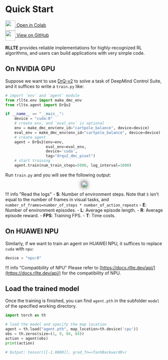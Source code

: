 # Quick Start

<div class="badge">
<a href="https://colab.research.google.com/github/RLE-Foundation/rllte/blob/main/examples/quick_start.ipynb">
<img src="../../../assets/images/colab-logo.svg" style="height: 32px; vertical-align:middle;">
Open in Colab
</a>
</div>

<div class="badge">
<a href="https://github.com/RLE-Foundation/rllte/blob/main/examples/quick_start.ipynb">
<img src="../../../assets/images/github-logo.svg" style="height: 32px; vertical-align:middle;">
View on GitHub
</a>
</div>

**RLLTE** provides reliable implementations for highly-recognized RL algorithms, and users can build applications with very simple code.

## On NVIDIA GPU
Suppose we want to use [DrQ-v2](https://openreview.net/forum?id=_SJ-_yyes8) to solve a task of DeepMind Control Suite, and 
it suffices to write a `train.py` like:

``` py title="train.py"
# import `env` and `agent` module
from rllte.env import make_dmc_env 
from rllte.agent import DrQv2

if __name__ == "__main__":
    device = "cuda:0"
    # create env, and `eval_env` is optional
    env = make_dmc_env(env_id="cartpole_balance", device=device)
    eval_env = make_dmc_env(env_id="cartpole_balance", device=device)
    # create agent
    agent = DrQv2(env=env, 
                  eval_env=eval_env, 
                  device='cuda',
                  tag="drqv2_dmc_pixel")
    # start training
    agent.train(num_train_steps=5000, log_interval=1000)
```

Run `train.py` and you will see the following output:
<div align=center>
<img src='../../../assets/images/rl_training_gpu.gif' style="filter: drop-shadow(0px 0px 7px #000);">
</div>

!!! info "Read the logs"
    - **S**: Number of environment steps. Note that `S` isn't equal to the number of frames in visual tasks, and `number_of_frames=number_of_steps * number_of_action_repeats`
    - **E**: Number of environment episodes.
    - **L**: Average episode length.
    - **R**: Average episode reward.
    - **FPS**: Training FPS.
    - **T**: Time costs.

## On HUAWEI NPU
Similarly, if we want to train an agent on HUAWEI NPU, it suffices to replace `cuda` with `npu`:
``` py title="train.py"
device = "npu:0"
```

!!! info "Compatibility of NPU"
    Please refer to [https://docs.rllte.dev/api/](https://docs.rllte.dev/api/) for the compatibility of NPU.

## Load the trained model
Once the training is finished, you can find `agent.pth` in the subfolder `model` of the specified working directory.

``` py title="play.py"
import torch as th

# load the model and specify the map location
agent = th.load("agent.pth", map_location=th.device('cpu'))
obs = th.zeros(size=(1, 9, 84, 84))
action = agent(obs)
print(action)

# Output: tensor([[-1.0000]], grad_fn=<TanhBackward0>)
```